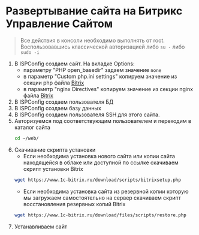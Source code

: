 # Развертывание сайта на Битрикс Управление Сайтом

> Все действия в консоли необходимо выполнять от root. Воспользовавшись классической авторизацией либо `su -`
> либо `sudo -i`

1. В ISPConfig создаем сайт. На вкладке Options:
   * параметру "PHP open_basedir" задаем значение `none`
   * в параметр "Custom php.ini settings" копируем значение из секции php файла [Bitrix](/Bitrix)
   * в параметр "nginx Directives" копируем значение из секции nginx файла [Bitrix](/Bitrix)
2. В ISPConfig создаем пользователя БД
3. В ISPConfig создаем базу данных
4. В ISPConfig создаем пользователя SSH для этого сайта.
5. Авторизуемся под соответствующим пользователем и переходим в каталог сайта
    ```bash
    cd ~/web/  
    ```
6. Скачивание скрипта установки
    * Если необходима установка нового сайта или копии сайта находящейся в облаке или доступной по ссылке скачиваем
      скрипт установки Bitrix
    ```bash
    wget https://www.1c-bitrix.ru/download/scripts/bitrixsetup.php  
    ```
    * Если необходима установка сайта из резервной копии которую мы загружаем самостоятельно на сервер скачиваем скрипт
      восстановления резервных копий Bitrix
    ```bash
    wget https://www.1c-bitrix.ru/download/files/scripts/restore.php  
    ```
7. Устанавливаем сайт


